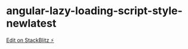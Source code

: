 # angular-lazy-loading-script-style-newlatest

[Edit on StackBlitz ⚡️](https://stackblitz.com/edit/angular-lazy-loading-script-style-newlatest)
